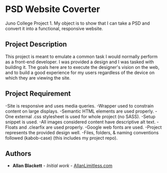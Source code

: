 # PSD Website Coverter

Juno College Project 1. My object is to show that I can take a PSD and convert it into a functional, responsive website.

## Project Description

This project is meant to emulate a common task I would normally perform as a front-end developer. I was provided a design and I was tasked with building it. The goals here are to execute the designer's vision on the web, and to build a good experience for my users regardless of the device on which they are viewing the site.

## Project Requirement

-Site is responsive and uses media queries.
-Wrapper used to constrain content on large displays.
-Semantic HTML elements are used properly.
-One external .css stylesheet is used for whole project (no SASS).
-Setup snippet is used.
-All images considered content have descriptive alt text.
-Floats and .clearfix are used properly.
-Google web fonts are used.
-Project represents the provided design well.
-Files, folders, & naming conventions followed (kabob-case) (this includes my project repo).

## Authors

* **Allan Blackett** - *Initial work* - [AllanLimitless.com](https://Allanlimitless.com)



